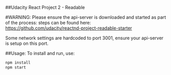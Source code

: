 ##Udacity React Project 2 - Readable

#WARNING:
Please ensure the api-server is downloaded and started as part of the process: steps can be found here: https://github.com/udacity/reactnd-project-readable-starter

Some network settings are hardcoded to port 3001, ensure your api-server is setup on this port.

##Usage:
To install and run, use:
```bash
npm install
npm start
```
